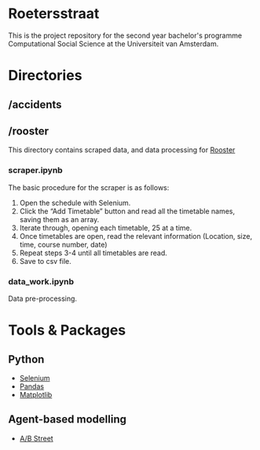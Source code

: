 # Roetersstraat
This is the project repository for the second year bachelor's programme Computational Social Science at the Universiteit van Amsterdam.

# Directories
## /accidents
## /rooster
This directory contains scraped data, and data processing for [Rooster](rooster.uva.nl)
### scraper.ipynb
The basic procedure for the scraper is as follows:
1. Open the schedule with Selenium.
2. Click the “Add Timetable” button and read all the timetable names, saving them as an array.
3. Iterate through, opening each timetable, 25 at a time. 
4. Once timetables are open, read the relevant information (Location, size, time, course number, date)
5. Repeat steps 3-4 until all timetables are read. 
6. Save to csv file.

### data_work.ipynb
Data pre-processing.

# Tools & Packages
## Python
- [Selenium](https://selenium-python.readthedocs.io/)
- [Pandas](https://pandas.pydata.org/)
- [Matplotlib](https://matplotlib.org/)
## Agent-based modelling
- [A/B Street](https://github.com/a-b-street/abstreet)
